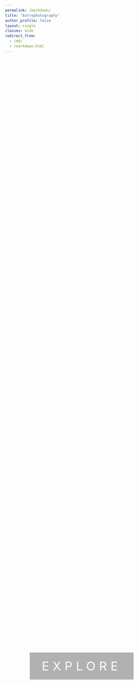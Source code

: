 ```yaml
---
permalink: /markdown/
title: "Astrophotography"
author_profile: false
layout: single
classes: wide
redirect_from:
  - /md/
  - /markdown.html
---
```


<style>
/* Masthead (navigation bar) modifications */
.masthead {
    background-color: #000000 !important;
    border-bottom: 1px solid rgba(255, 255, 255, 0.1) !important;
}

.masthead__inner-wrap {
    background-color: #000000 !important;
}

.greedy-nav {
    background-color: #000000 !important;
}

.greedy-nav a {
    color: #ffffff !important;
}

.greedy-nav .visible-links a:before {
    background: #ffffff !important;
}

.greedy-nav .visible-links a:hover {
    color: #cccccc !important;
}
</style>

<style>
/* Reset layout styles */
.page__content {
    padding: 0 !important;
    margin: 0 !important;
    max-width: none !important;
    float: none !important;
    width: 100vw !important;
    margin-left: calc(-50vw + 50%) !important;
    margin-right: calc(-50vw + 50%) !important;
    background-color: #000000;
}

.page__inner-wrap {
    max-width: none !important;
    padding: 0 !important;
}

.page__title {
    display: none;
}

/* Hide breadcrumbs and other navigation */
.breadcrumbs {
    display: none !important;
}

/* Full screen hero section */
.hero-section {
    height: 100vh;
    width: 100%;
    position: relative;
    background-image: url('/assets/images/astrophotography-background.jpg');
    background-size: cover;
    background-position: center;
    background-attachment: fixed;
    display: flex;
    justify-content: center;
    align-items: center;
    margin: 0;
}

.explore-button {
    color: white;
    font-size: 2.5rem;
    text-transform: uppercase;
    letter-spacing: 0.3em;
    text-decoration: none;
    padding: 20px 40px;
    border: 2px solid white;
    transition: all 0.3s ease;
    background-color: rgba(0, 0, 0, 0.3);
    cursor: pointer;
}

.explore-button:hover {
    background-color: rgba(255, 255, 255, 0.1);
    transform: scale(1.05);
}

.content-section {
    opacity: 0;
    transition: opacity 1s ease;
    background-color: #000000;
    padding: 4rem 2rem;
    min-height: 100vh;
}

.content-section.visible {
    opacity: 1;
}

.astro-content {
    max-width: 1200px;
    margin: 0 auto;
    color: #ffffff;
}

.gallery-grid {
    display: grid;
    grid-template-columns: repeat(3, 1fr); /* Ensures two items per row */
    gap: 20px;
    margin-top: 40px;
}

.gallery-item {
    position: relative;
    overflow: hidden;
    border-radius: 8px;
    transition: transform 0.3s ease;
    background-color: #000000;
}

.gallery-item:hover {
    transform: scale(1.02);
}

.gallery-item img {
    width: 100%; /* Adjusted to take full space */
    max-width: 500px; /* Optional: Set a maximum width */
    height: auto;
    display: block;
    margin: 0 auto; /* Centers the image */
}

.gallery-item-caption {
    position: absolute;
    bottom: 0;
    left: 0;
    right: 0;
    background: rgba(0, 0, 0, 0.9);
    color: white;
    padding: 10px;
    transform: translateY(100%);
    transition: transform 0.3s ease;
}

.gallery-item:hover .gallery-item-caption {
    transform: translateY(0);
}

/* Hide unnecessary elements */
.page__meta {
    display: none;
}

.page__footer {
    margin-top: 0;
}
</style>

<div class="hero-section">
    <a href="#content" class="explore-button">Explore</a>
</div>

<div id="content" class="content-section">
    <div class="astro-content">
        <h2>Astrophotography</h2>
        <p>Explore my finest astrophotography works..</p>
        <p> - Following are shot from the Unistellar's Evscope 2 of the Astronomy club at IIT Gandhinagar.</p>
        <div class="gallery-grid">
            <div class="gallery-item">
                <img src="/assets/images/Andromeda.png" alt="Andromeda Galaxy">
                <div class="gallery-item-caption">
                    <h3>Andromeda Galaxy</h3>
                    <p>Captured with Unistellar's Evscope 2</p>
                </div>
            </div>

            <!-- Second Image -->
            <div class="gallery-item">
                <img src="/assets/images/Triffid.jpeg" alt="Triffid Nebula">
                <div class="gallery-item-caption">
                    <h3>Triffid Nebula</h3>
                    <p>Captured with Unistellar's Evscope 2</p>
                </div>
            </div>

            <!-- Third Image -->
            <div class="gallery-item">
                <img src="/assets/images/Lagoon.jpeg" alt="Lagoon Nebula">
                <div class="gallery-item-caption">
                    <h3>Lagoon Nebula</h3>
                    <p>Captured with Unistellar's Evscope 2</p>
                </div>
            </div>

            <div class="gallery-item">
                <img src="/assets/images/Pinwheel.png" alt="Pinwheel Nebula">
                <div class="gallery-item-caption">
                    <h3>Pinwheel Nebula</h3>
                    <p>Captured with Unistellar's Evscope 2</p>
                </div>
            </div>

            <div class="gallery-item">
                <img src="/assets/images/NGC5128.png" alt="NGC Nebula">
                <div class="gallery-item-caption">
                    <h3>NGC 5128 Nebula</h3>
                    <p>Captured with Unistellar's Evscope 2</p>
                </div>
            </div>

            <div class="gallery-item">
                <img src="/assets/images/Whirlpool.png" alt="Whirlpool Galaxy">
                <div class="gallery-item-caption">
                    <h3>Whirlpool Galaxy</h3>
                    <p>Captured with Unistellar's Evscope 2</p>
                </div>
            </div>

            <div class="gallery-item">
                <img src="/assets/images/Smoke Ring.png" alt="Smoke Ring">
                <div class="gallery-item-caption">
                    <h3>Smoke Ring</h3>
                    <p>Captured with Unistellar's Evscope 2</p>
                </div>
            </div>

            <div class="gallery-item">
                <img src="/assets/images/Running_man.png" alt="Running Man Nebula">
                <div class="gallery-item-caption">
                    <h3>Running Man Nebula</h3>
                    <p>Captured with Unistellar's Evscope 2</p>
                </div>
            </div>

            <div class="gallery-item">
                <img src="/assets/images/Orion.jpeg" alt="Orion Nebula">
                <div class="gallery-item-caption">
                    <h3>Orion Nebula</h3>
                    <p>Captured with Unistellar's Evscope 2</p>
                </div>
            </div>

            
            <div class="gallery-item">
                <img src="/assets/images/Eagle's Nebula.jpeg" alt="Eagle Galaxy">
                <div class="gallery-item-caption">
                    <h3>Eagle's Nebula / Pillars of Creation</h3>
                    <p>Captured with Unistellar's Evscope 2</p>
                </div>
            </div>

            <div class="gallery-item">
                <img src="/assets/images/Flame Nebula.jpeg" alt="Flame Nebula">
                <div class="gallery-item-caption">
                    <h3>Flame Nebula</h3>
                    <p>Captured with Unistellar's Evscope 2</p>
                </div>
            </div>

            <div class="gallery-item">
                <img src="/assets/images/Triangulum.jpeg" alt="Triangulum Galaxy">
                <div class="gallery-item-caption">
                    <h3>Triangulum Galaxy</h3>
                    <p>Captured with Unistellar's Evscope 2</p>
                </div>
            </div>

            <div class="gallery-item">
                <img src="/assets/images/Horse Nebula.jpeg" alt="Horse Head Nebula">
                <div class="gallery-item-caption">
                    <h3>Horse head Nebula</h3>
                    <p>Captured with Unistellar's Evscope 2</p>
                </div>
            </div>


            <div class="gallery-item">
                <img src="/assets/images/Mars.jpeg" alt="Mars">
                <div class="gallery-item-caption">
                    <h3>Mars</h3>
                    <p>Captured with Unistellar's Evscope 2</p>
                </div>
            </div>

            <div class="gallery-item">
                <img src="/assets/images/Saturn.jpeg" alt="Saturn">
                <div class="gallery-item-caption">
                    <h3>Saturn</h3>
                    <p>Captured with Unistellar's Evscope 2</p>
                </div>
            </div>

            <div class="gallery-item">
                <img src="/assets/images/Jupiter.jpeg" alt="Jupiter">
                <div class="gallery-item-caption">
                    <h3>Jupiter</h3>
                    <p>Captured with OnePlus 11R using Celestron SkyMaster</p>
                </div>
            </div>

            <div class="gallery-item">
                <img src="/assets/images/final.jpeg" alt="Star Trail_1">
                <div class="gallery-item-caption">
                    <h3>Star Trails</h3>
                    <p>Captured with Nikon_Z50</p>
                </div>
            </div>

            <div class="gallery-item">
                <img src="/assets/images/final2.jpeg" alt="Star Trail_1">
                <div class="gallery-item-caption">
                    <h3>Star Trails</h3>
                    <p>Captured with Nikon_Z50</p>
                </div>
            </div>

            <div class="gallery-item">
                <img src="/assets/images/final3.jpg" alt="Star Trail_1">
                <div class="gallery-item-caption">
                    <h3>Star Trails</h3>
                    <p>Captured with Nikon_Z50</p>
                </div>
            </div>

            <div class="gallery-item">
                <img src="/assets/images/Milky_Way.jpeg" alt="Milky Way">
                <div class="gallery-item-caption">
                    <h3>Milky Way</h3>
                    <p>Captured with OnePlus 11R</p>
                </div>
            </div>

            


            

            <div class="gallery-item">
                <img src="/assets/images/Wideangle.jpeg" alt="Rand">
                <div class="gallery-item-caption">
                    <h3>Wide Angle Shot</h3>
                    <p>Captured with OnePlus 11R</p>
                </div>
            </div>

            <div class="gallery-item">
                <img src="/assets/images/Random.jpeg" alt="Orion Nebula-B">
                <div class="gallery-item-caption">
                    <h3>Wide Angle Capture</h3>
                    <p>Captured with OnePlus 11R</p>
                </div>
            </div>

            <div class="gallery-item">
                <img src="/assets/images/OrionB.jpeg" alt="Orion Nebula-B">
                <div class="gallery-item-caption">
                    <h3>Orion Nebula</h3>
                    <p>Captured with OnePlus 11R using Celestron SkyMaster</p>
                </div>
            </div>

           

            <div class="gallery-item">
                <img src="/assets/images/Moon.jpeg" alt="Moon">
                <div class="gallery-item-caption">
                    <h3>Moon</h3>
                    <p>Captured with OnePlus 11R using Celestron SkyMaster</p>
                </div>
            </div>


        </div>
    </div>
</div>

<script>
document.querySelector('.explore-button').addEventListener('click', function(e) {
    e.preventDefault();
    document.querySelector('#content').scrollIntoView({
        behavior: 'smooth'
    });
});

const observer = new IntersectionObserver((entries) => {
    entries.forEach(entry => {
        if (entry.isIntersecting) {
            entry.target.classList.add('visible');
        }
    });
});

observer.observe(document.querySelector('.content-section'));
</script>